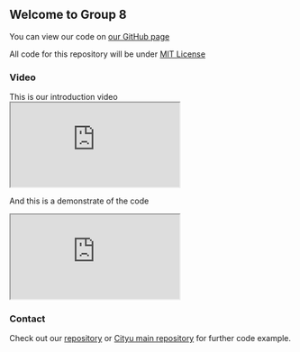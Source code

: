 ## Welcome to Group 8

You can view our code on [our GitHub page](https://github.com/gorjoe/gef_p8_ACE)

All code for this repository will be under [MIT License](https://github.com/gorjoe/gef_p8_ACE/blob/main/LICENSE)

### Video
<link rel="stylesheet" href="https://raw.githubusercontent.com/gorjoe/gef_p8_ACE/gh-pages/css/style.css">
This is our introduction video
<div class="container">
  <iframe class="responsive-iframe" src="https://www.youtube.com/embed/dQw4w9WgXcQ"></iframe>
</div>

And this is a demonstrate of the code
<div class="container">
  <iframe class="responsive-iframe" src="https://www.youtube.com/embed/Gs069dndIYk"></iframe>
</div>

### Contact

Check out our [repository](https://github.com/gorjoe/gef_p8_ACE) or [Cityu main repository](https://github.com/cityueegef/gef2020_aiot_exercise_notebooks) for further code example.
